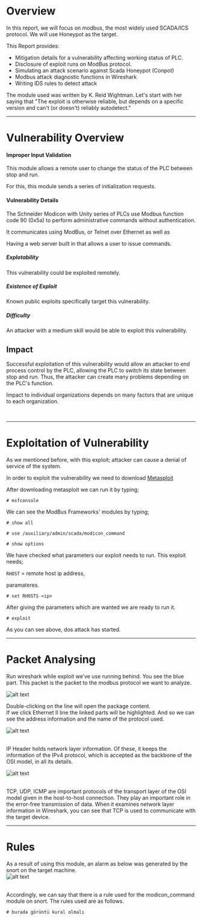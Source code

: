# Overview

In this report, we will focus on modbus, the most widely used SCADA/ICS protocol. We will use Honeypot as the target.<br>

This Report provides:

* Mitigation details for a vulnerability affecting working status of PLC.
* Disclosure of exploit runs on ModBus protocol.
* Simulating an attack scenario against Scada Honeypot (Conpot)
* Modbus attack diagnostic functions in Wireshark
* Writing IDS rules to detect attack

The module used was written by K. Reid Wightman. Let's start with her saying that  "The exploit is otherwise reliable, but depends on a specific version and can't (or doesn't) reliably autodetect."

***

# Vulnerability Overview

#### Improper Input Validation

This module allows a remote user to change the status of the PLC between stop and run.


For this, this module sends a series of initialization requests.<br>


#### Vulnerability Details
The Schneider Modicon with Unity series of PLCs use Modbus function code 90 (0x5a) to perform administrative commands without authentication.

It communicates using ModBus, or Telnet over Ethernet as well as<br>

Having a web server built in that allows a user to issue commands.

##### _Explotability_

This vulnerability could be exploited remotely.

##### _Existence of Exploit_

Known public exploits specifically target this vulnerability.

##### _Difficulty_

An attacker with a medium skill would be able to exploit this vulnerability.



## Impact

Successful exploitation of this vulnerability would allow an attacker to end process control by the PLC, allowing the PLC to switch its state between stop and run. Thus, the attacker can create many problems depending on the PLC's function.<br>

Impact to individual organizations depends on many factors that are unique to each organization.

<br>

***

# Exploitation of Vulnerability
As we mentioned before, with this exploit; attacker can cause a denial of service of the system.

In order to exploit the vulnerability we need to download [Metasploit](https://github.com/rapid7/metasploit-framework)<br>

After downloading metasploit we can run it by typing;

```
# msfconsole
```

We can see the ModBus Frameworks' modules by typing;

```
# show all
```

```
# use /auxiliary/admin/scada/modicon_command
```

```
# show options
```

We have checked what parameters our exploit needs to run. This exploit needs;<br>

`RHOST` = remote host ip address,<br>


paramateres.

```
# set RHOSTS <ip>
```

After giving the parameters which are wanted we are ready to run it.

```
# exploit
```

As you can see above, dos attack has started.

***

# Packet Analysing
Run wireshark while exploit we’ve use running behind.
You see the blue part. This packet is the packet to the modbus protocol we want to analyze.

![alt text](https://github.com/ics-scada/Reports/blob/main/Modbus/Screenshots/wireshark1.png)

Double-clicking on the line will open the package content. 
<br>
If we click Ethernet II line the linked parts will be highlighted. And so we can see the address information and the name of the protocol used.

![alt text](https://github.com/ics-scada/Reports/blob/main/Modbus/Screenshots/wireshark2.png)

<br>
IP Header holds network layer information. Of these, it keeps the information of the IPv4 protocol, which is accepted as the backbone of the OSI model, in all its details.
<br>

![alt text](https://github.com/ics-scada/Reports/blob/main/Modbus/Screenshots/wireshrak3.png)

<br>
TCP, UDP, ICMP are important protocols of the transport layer of the OSI model given in the host-to-host connection. They play an important role in the error-free transmission of data. When it examines network layer information in Wireshark, you can see that TCP is used to communicate with the target device.
 
***

# Rules
As a result of using this module, an alarm as below was generated by the snort on the target machine.
<br>
![alt text](https://github.com/ics-scada/Reports/blob/main/Modbus/Screenshots/alarm_command.png)

<br>
Accordingly, we can say that there is a rule used for the modicon_command module on snort. The rules used are as follows.

```
# burada görüntü kural olmalı 
```



